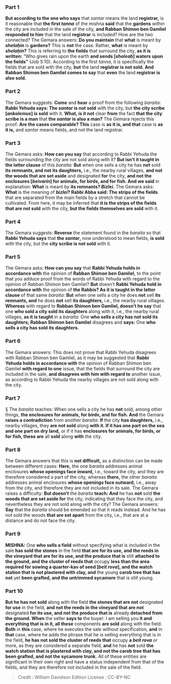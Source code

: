 
### Part 1
<b>But according to the one who says</b> that <i>santar</i> means the land <b>registrar,</b> is it reasonable that <b>the first <i>tanna</i></b> of the mishna <b>said</b> that the <b>gardens</b> within the city are included in the sale of the city, <b>and Rabban Shimon ben Gamliel responded to him</b> that the land <b>registrar</b> is included? How are the two connected? The Gemara answers: <b>Do you maintain</b> that <b>what</b> is meant by <b><i>shelaḥin</i></b> is <b>gardens?</b> This is <b>not</b> the case. Rather, <b>what</b> is meant by <b><i>shelaḥin</i>?</b> This is referring to <b>the fields</b> that surround the city, <b>as it is written:</b> “Who gives rain upon the earth <b>and sends [<i>sholeaḥ</i>] waters upon the fields”</b> (Job 5:10). According to the first <i>tanna</i>, it is specifically the fields that are sold with the city, <b>but</b> the land <b>registrar is not sold. And Rabban Shimon ben Gamliel comes to say</b> that <b>even</b> the land <b>registrar is also sold.</b>

### Part 2
The Gemara suggests: <b>Come</b> and <b>hear</b> a proof from the following <i>baraita</i>: <b>Rabbi Yehuda says: The <i>santar</i> is not sold</b> with the city, but <b>the city scribe [<i>ankolemus</i>] is sold</b> with it. <b>What, is it not</b> clear <b>from</b> the fact <b>that the city scribe is a man</b> that <b>the <i>santar</i> is also a man?</b> The Gemara rejects this proof: <b>Are the cases comparable? This</b> case is <b>as it is, and that</b> case is <b>as it is,</b> and <i>santar</i> means fields, and not the land registrar.

### Part 3
The Gemara asks: <b>How can you say</b> that according to Rabbi Yehuda the fields surrounding the city are not sold along with it? <b>But isn’t it taught in the latter clause</b> of this <i>baraita</i>: <b>But</b> when one sells a city he has <b>not</b> sold <b>its remnants, and not its daughters,</b> i.e., the nearby rural villages, <b>and not the woods that are set aside</b> and designated <b>for</b> the city, <b>and not the enclosures [<i>beivarin</i>] for animals, for birds, and for fish. And we said</b> in explanation: <b>What</b> is meant by <b>its remnants? <i>Bizlei</i>.</b> The Gemara asks: <b>What</b> is the meaning of <b><i>bizlei</i>? Rabbi Abba said: The strips of the fields</b> that are separated from the main fields by a stretch that cannot be cultivated. From here, it may be inferred that <b>it is the strips of the fields that are not sold</b> with the city, <b>but the fields themselves are sold</b> with it.

### Part 4
The Gemara suggests: <b>Reverse</b> the statement found in the <i>baraita</i> so that <b>Rabbi Yehuda says</b> that <b>the <i>santar</i>,</b> now understood to mean fields, <b>is sold</b> with the city, but the <b>city scribe is not sold</b> with it.

### Part 5
The Gemara asks: <b>How can you say</b> that <b>Rabbi Yehuda holds in accordance with</b> the opinion of <b>Rabban Shimon ben Gamliel,</b> to the point that you adduce proof from the words of Rabbi Yehuda with regard to the opinion of Rabban Shimon ben Gamliel? <b>But</b> doesn’t <b>Rabbi Yehuda hold in accordance with</b> the opinion of <b>the Rabbis? As it is taught in the latter clause</b> of that same <i>baraita</i>: <b>But</b> when one sells a city he does <b>not</b> sell <b>its remnants, and</b> he does <b>not</b> sell <b>its daughters,</b> i.e., the nearby rural villages. <b>Whereas</b> with regard to <b>Rabban Shimon ben Gamliel, doesn’t he say</b> that one <b>who sold a city sold its daughters</b> along with it, i.e., the nearby rural villages, <b>as it is taught</b> in a <i>baraita</i>: One <b>who sells a city has not sold its daughters; Rabban Shimon ben Gamliel</b> disagrees and <b>says:</b> One <b>who sells a city has sold its daughters.</b>

### Part 6
The Gemara answers: This does not prove that Rabbi Yehuda disagrees with Rabban Shimon ben Gamliel, as it may be suggested that <b>Rabbi Yehuda holds in accordance with</b> the opinion of Rabban Shimon ben Gamliel <b>with regard to one</b> issue, that the fields that surround the city are included in the sale, <b>and disagrees with him with regard to</b> another issue, as according to Rabbi Yehuda the nearby villages are not sold along with the city.

### Part 7
§ The <i>baraita</i> teaches: When one sells a city he has <b>not</b> sold, among other things, <b>the enclosures for animals, for birds, and for fish. And</b> the Gemara <b>raises a contradiction</b> from another <i>baraita</i>: <b>If</b> the city <b>has daughters,</b> i.e., nearby villages, they <b>are not sold</b> along <b>with it. If it has one part on the sea and one part on dry land,</b> or if it has <b>enclosures for animals, for birds, or for fish, these are</b> all <b>sold</b> along <b>with</b> the city.

### Part 8
The Gemara answers that this is <b>not difficult,</b> as a distinction can be made between different cases: <b>Here,</b> the one <i>baraita</i> addresses animal enclosures <b>whose openings face inward,</b> i.e., toward the city, and they are therefore considered a part of the city, whereas <b>there,</b> the other <i>baraita</i> addresses animal enclosures <b>whose openings face outward,</b> i.e., away from the city, and therefore they are not included in its sale. The Gemara raises a difficulty: <b>But doesn’t</b> the <i>baraita</i> <b>teach: And</b> he has <b>not</b> sold <b>the woods that are set aside for</b> the city, indicating that they face the city, and nevertheless they are not sold along with the city? The Gemara answers: <b>Say</b> that the <i>baraita</i> should be emended so that it reads instead: And he has not sold the woods <b>that are set apart</b> from the city, i.e., that are at a distance and do not face the city.

### Part 9
<strong>MISHNA:</strong> One <b>who sells a field</b> without specifying what is included in the sale <b>has sold the stones</b> in the field <b>that are for its use, and the reeds in the vineyard that are for its use, and the produce that is</b> still <b>attached to the ground, and the cluster of reeds that</b> occupy <b>less than the area required for sowing a quarter-kav of seed [<i>beit rova</i>], and the watch station that is not plastered with clay, and</b> the young <b>carob tree that has not</b> yet <b>been grafted, and the untrimmed sycamore</b> that is still young.

### Part 10
<b>But he has not sold</b> along with the field <b>the stones that are not</b> designated <b>for use</b> in the field, <b>and not the reeds in the vineyard that are not</b> designated <b>for its use, and not the produce that is</b> already <b>detached from the ground. When</b> the seller <b>says to</b> the buyer: I am selling you <b>it and everything that is in it, all these</b> components <b>are sold</b> along with the field. <b>Both</b> in <b>this</b> case, where he executes the sale without specification, <b>and</b> in <b>that</b> case, where he adds the phrase that he is selling everything that is in the field, <b>he has not sold the cluster of reeds that</b> occupy <b>a <i>beit rova</i></b> or more, as they are considered a separate field, <b>and</b> he has <b>not</b> sold <b>the watch station that is plastered with clay, and not the carob tree that has been grafted, and not the sycamore trunk.</b> All of these entities are significant in their own right and have a status independent from that of the fields, and they are therefore not included in the sale of the field.

>Credit : William Davidson Edition
>License : CC-BY-NC
